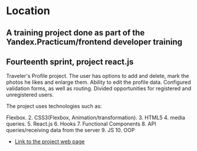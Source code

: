 # Location
## A training project done as part of the Yandex.Practicum/frontend developer training
## Fourteenth sprint, project  react.js 
Traveler's Profile project. The user has options to add and delete, mark the photos he likes and enlarge them. Ability to edit the profile data. Configured validation forms, as well as routing. Divided opportunities for registered and unregistered users.

The project uses technologies such as:

Flexbox. 
2. CSS3(Flexbox, Animation/transformation).
3. HTML5
4. media queries.
5. React.js 
6. Hooks
7. Functional Components
8. API queries/receiving data from the server
9. JS
10. OOP

* [Link to the project web page](https://Kolezhanchik.github.io/react-mesto-auth)
